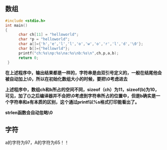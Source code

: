 ## 数组

```c
#include <stdio.h>
int main()
{
      char ch[11] = "helloworld";
      char *p = "helloworld";
      char a[]={'h','e','l','l','o','w','o','r','l','d','\0'};
      char b[]={"hellowrld"};
      printf("ch:%s\np:%s\na:%s\nb:%s\n",ch,p,a,b);
      return 0;
 }
```

**在上述程序中，输出结果都是一样的，字符串是由双引号定义的，一般在结尾他会被自动加上\0，所以在初始化数组大小的时候，要把\0考虑进去**

**上述程序中，数组ch和b所占的空间不同，sizeof（ch）为11，sizeof(b)为10，可见，加了{}之后编译器并不会把\0考虑到字符串所占的位置中，但是b确实是一个字符串和a有本质的区别，这个通过printf以%s格式打印能看出了。**

**strlen函数会自动忽略\0**

## 字符

a的字符为97，A的字符为65！！
